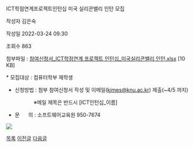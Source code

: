



ICT학점연계프로젝트인턴십 미국 실리콘밸리 인턴 모집





작성자
김은숙


작성일
2022-03-24 09:30


조회수
863


첨부파일 : [참여신청서\_ICT학점연계 프로젝트 인턴십\_미국실리콘밸리 인턴.xlsx](https://computer.knu.ac.kr/pack/bbs/down.php?f_name=Q0dUVllEWFRfVHlNcBQWbltIViY=&o_name=참여신청서_ICT학점연계프로젝트인턴십_미국실리콘밸리인턴.xlsx&tbl=Site_BBS_25) [10 KB]


﻿﻿﻿* 모집대상 : 컴퓨터학부 재학생  


* 신청방법 : 첨부 참여신청서 작성 및 이메일(kimes@knu.ac.kr) 제출(~4/5 까지)

                   ※메일 제목은 반드시 [ICT인턴십\_이름]

* 문      의 : 소프트웨어교육원 950-7674

![](https://computer.knu.ac.kr/_files/userfile/image20220324092956_qiaps.jpg)  








[목록](https://computer.knu.ac.kr/06_sub/02_sub.html?key=&keyfield=&category=&page=1&bbs_code=Site_BBS_25)
[이전글](https://computer.knu.ac.kr/06_sub/02_sub.html?bbs_cmd=view&page=1&key=&keyfield=&category=&no=3727&bbs_code=Site_BBS_25)
[다음글](https://computer.knu.ac.kr/06_sub/02_sub.html?bbs_cmd=view&page=1&key=&keyfield=&category=&no=3729&bbs_code=Site_BBS_25)




